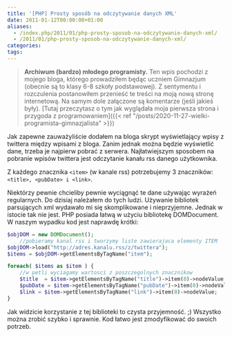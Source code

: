 ```yaml
---
title: '[PHP] Prosty sposób na odczytywanie danych XML'
date: 2011-01-12T00:00:00+01:00
aliases:
  - /index.php/2011/01/php-prosty-sposob-na-odczytywanie-danych-xml/
  - /2011/01/php-prosty-sposob-na-odczytywanie-danych-xml/
categories:
tags:
---
```


> **Archiwum (bardzo) młodego programisty.** Ten wpis pochodzi z mojego bloga, którego prowadziłem będąc uczniem Gimnazjum (obecnie są to klasy 6-8 szkoły podstawowej). Z sentymentu i rozczulenia postanowiłem przenieść te treści na moją nową stronę internetową. Na samym dole załączone są komentarze (jeśli jakieś były). [Tutaj przeczytasz o tym jak wyglądała moja pierwsza strona i przygoda z programowaniem]({{< ref "/posts/2020-11-27-wielki-programista-gimnazjalista" >}})
> 

Jak zapewne zauważyliście dodałem na bloga skrypt wyświetlający wpisy z twittera między wpisami z bloga. Zanim jednak można będzie wyświetlić dane, trzeba je najpierw pobrać z serwera. Najłatwiejszym sposobem na pobranie wpisów twittera jest odczytanie kanału rss danego użytkownika.

Z każdego znacznika `<item>` (w kanale rss) potrzebujemy 3 znaczników: `<title>, <pubDate> i <link>`.

Niektórzy pewnie chcieliby pewnie wyciągnąć te dane używając wyrażeń regularnych. Do dzisiaj należałem do tych ludzi. Używanie bibliotek parsujących xml wydawało mi się skomplikowane i nieprzyjemne. Jednak w istocie tak nie jest. PHP posiada łatwą w użyciu bibliotekę DOMDocument. W naszym wypadku kod jest naprawdę krótki:

```php
$objDOM = new DOMDocument();
    //pobieramy kanal rss i tworzymy liste zawierajaca elementy ITEM
$objDOM->load("http://adres.kanalu.rss/z/twittera"); 
$items = $objDOM->getElementsByTagName("item");

foreach( $items as $item ) {        
    //w petli wyciagamy wartosci z poszczegolnych znacznikow
    $title  = $item->getElementsByTagName("title")->item(0)->nodeValue;
    $pubDate = $item->getElementsByTagName("pubDate")->item(0)->nodeValue;
    $link = $item->getElementsByTagName("link")->item(0)->nodeValue;
}
```

Jak widzicie korzystanie z tej biblioteki to czysta przyjemność. ;) Wszystko można zrobić szybko i sprawnie. Kod łatwo jest zmodyfikować do swoich potrzeb.